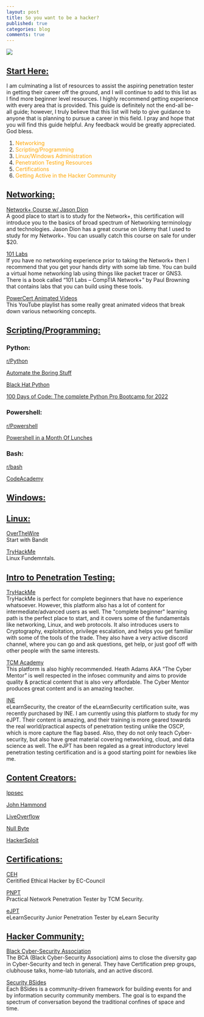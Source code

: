```yaml
---
layout: post
title: So you want to be a hacker?
published: true
categories: blog
comments: true
---
```


![]({{site.baseurl}}/images/hackerman.jpg)

## <ins>Start Here:</ins>

I am culminating a list of resources to assist the aspiring penetration tester in getting their career off the ground, and I will continue to add to this list as I find more beginner level resources. I highly recommend getting experience with every area that is provided. This guide is definitely not the end-all be-all guide; however, I truly believe that this list will help to give guidance to anyone that is planning to pursue a career in this field. I pray and hope that you will find this guide helpful. Any feedback would be greatly appreciated. God bless.

1.	<font color="orange">Networking</font>
2.	<font color="orange">Scripting/Programming</font>
3.	<font color="orange">Linux/Windows Administration</font>
4.	<font color="orange">Penetration Testing Resources</font>
5.	<font color="orange">Certifications</font>
6.	<font color="orange">Getting Active in the Hacker Community</font>


## <ins>Networking:</ins>

[Network+ Course w/ Jason Dion](https://www.udemy.com/share/1013hiCUocclZVTXQ=/)
<br>A good place to start is to study for the Network+, this certification will introduce you to the basics of broad spectrum of Networking terminology and technologies. Jason Dion has a great course on Udemy that I used to study for my Network+. You can usually catch this course on sale for under $20.

[101 Labs]( https://www.amazon.com/101-Labs-CompTIA-Paul-Browning/dp/1726841294/ref=sr_1_2?dchild=1&keywords=101+labs&qid=1614006944&sr=8-2/)
<br>If you have no networking experience prior to taking the Network+ then I recommend that you get your hands dirty with some lab time. You can build a virtual home networking lab using things like packet tracer or GNS3. There is a book called “101 Labs – CompTIA Network+” by Paul Browning that contains labs that you can build using these tools.

[PowerCert Animated Videos](https://www.youtube.com/watch?v=Mad4kQ5835Y&list=PL7zRJGi6nMRzg0LdsR7F3olyLGoBcIvvg)
<br>This YouTube playlist has some really great animated videos that break down various networking concepts.


## <ins>Scripting/Programming:</ins>

### Python:

[r/Python](https://www.reddit.com/r/Python/)

[Automate the Boring Stuff](https://www.amazon.com/Automate-Boring-Stuff-Python-2nd/dp/1593279922?ref_=ast_sto_dp)

[Black Hat Python](https://www.amazon.com/Black-Hat-Python-Programming-Pentesters/dp/1593275900/ref=sr_1_2?dchild=1&keywords=black+hat+python&qid=1616724064&sr=8-2)

[100 Days of Code: The complete Python Pro Bootcamp for 2022](https://www.udemy.com/course/100-days-of-code/)

### Powershell:

[r/Powershell](https://www.reddit.com/r/PowerShell/) 

[Powershell in a Month Of Lunches](https://www.amazon.com/Learn-PowerShell-Scripting-Month-Lunches/dp/1617295094/ref=sr_1_1_sspa?dchild=1&keywords=learn+powershell&qid=1616724170&sr=8-1-spons&psc=1&spLa=ZW5jcnlwdGVkUXVhbGlmaWVyPUExNFI5NjQyS0lGUFlUJmVuY3J5cHRlZElkPUEwNzU5NTY5MUxOQzNURUo0Q1Y3VSZlbmNyeXB0ZWRBZElkPUEwMTQ1ODg1Mjg0UkY0QUtCNVRaMyZ3aWRnZXROYW1lPXNwX2F0ZiZhY3Rpb249Y2xpY2tSZWRpcmVjdCZkb05vdExvZ0NsaWNrPXRydWU=)

### Bash:

[r/bash](https://www.reddit.com/r/bash/)

[CodeAcademy](https://www.codecademy.com/learn/learn-the-command-line/modules/bash-scripting)


## <ins>Windows:</ins>

## <ins>Linux:</ins>

[OverTheWire](https://overthewire.org/wargames/)
<br>Start with Bandit

[TryHackMe](https://www.tryhackme.com/room/linuxfundamentalspart1)
<br> Linux Fundemntals.


## <ins>Intro to Penetration Testing:</ins> 

[TryHackMe](https://tryhackme.com/)
<br>TryHackMe is perfect for complete beginners that have no experience whatsoever. However, this platform also has a lot of content for intermediate/advanced users as well. The "complete beginner" learning path is the perfect place to start, and it covers some of the fundamentals like networking, Linux, and web protocols. It also introduces users to Cryptography, exploitation, privilege escalation, and helps you get familiar with some of the tools of the trade. They also have a very active discord channel, where you can go and ask questions, get help, or just goof off with other people with the same interests.

[TCM Academy](https://academy.tcm-sec.com/)
<br>This platform is also highly recommended. Heath Adams AKA “The Cyber Mentor” is well respected in the infosec community and aims to provide quality & practical content that is also very affordable. The Cyber Mentor produces great content and is an amazing teacher. 

[INE](https://ine.com/pages/cybersecurity)
<br>eLearnSecurity, the creator of the eLearnSecurity certification suite, was recently purchased by INE. I am currently using this platform to study for my eJPT. Their content is amazing, and their training is more geared towards the real world/practical aspects of penetration testing unlike the OSCP, which is more capture the flag based. Also, they do not only teach Cyber-security, but also have great material covering networking, cloud, and data science as well. The eJPT has been regaled as a great introductory level penetration testing certification and is a good starting point for newbies like me.


## <ins>Content Creators:</ins>

[Ippsec](https://www.youtube.com/channel/UCa6eh7gCkpPo5XXUDfygQQA)

[John Hammond](https://www.youtube.com/channel/UCVeW9qkBjo3zosnqUbG7CFw)

[LiveOverflow](https://www.youtube.com/channel/UClcE-kVhqyiHCcjYwcpfj9w)

[Null Byte](https://www.youtube.com/channel/UCgTNupxATBfWmfehv21ym-g)

[HackerSploit](https://www.youtube.com/channel/UC0ZTPkdxlAKf-V33tqXwi3Q)


## <ins>Certifications:</ins>

[CEH](https://cert.eccouncil.org/certified-ethical-hacker.html)
<br>Ceritified Ethical Hacker by EC-Council

[PNPT](https://certifications.tcm-sec.com/pnpt/)
<br>Practical Network Penetration Tester by TCM Security.

[eJPT](https://elearnsecurity.com/product/ejpt-certification/)
<br>eLearnSecurity Junior Penetration Tester by eLearn Security


## <ins>Hacker Community:</ins>

[Black Cyber-Security Association](https://blackcybersecurityassociation.org/)
<br>The BCA (Black Cyber-Security Association) aims to close the diversity gap in Cyber-Security and tech in general. They have Certification prep groups, clubhouse talks, home-lab tutorials, and an active discord. 

[Security BSides](http://www.securitybsides.com/w/page/12194156/FrontPage)
<br>Each BSides is a community-driven framework for building events for and by information security community members. The goal is to expand the spectrum of conversation beyond the traditional confines of space and time.
